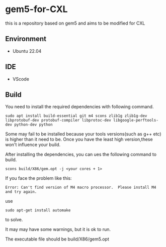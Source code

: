 # gem5-for-CXL
this is a repository based on gem5 and aims to be modified for CXL

## Environment

+ Ubuntu 22.04



## IDE

+ VScode



## Build

You need to install the required dependencies with following command.

```
sudo apt install build-essential git m4 scons zlib1g zlib1g-dev libprotobuf-dev protobuf-compiler libprotoc-dev libgoogle-perftools-dev python-dev python
```

Some may fail to be installed because your tools versions(such as g++ etc) is higher than it need to be. Once you have the least high version,these won't influence your build.



After installing the dependencies, you can ues the following command to build.

```
scons build/X86/gem.opt -j <your cores + 1>
```



If you face the problem like this:

```
Error: Can't find version of M4 macro processor.  Please install M4 and try again.
```

use

```
sudo apt-get install automake
```

to solve.



It may may have some warnings, but it is ok to run.



The executable file should be build/X86/gem5.opt
